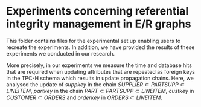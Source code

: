 # Experiments concerning referential integrity management in E/R graphs 

This folder contains files for the experimental set up enabling users to recreate the experiments. In addition, we have provided the results of these experiments we conducted in our research.

More precisely, in our experiments we measure the time and database hits that are required when updating attributes that are repeated as foreign keys in the TPC-H schema which results in update propagation chains. Here, we analysed the update of $suppkey$ in the chain $SUPPLIER \subset PARTSUPP \subset LINEITEM$, $partkey$ in the chain $PART \subset PARTSUPP \subset LINEITEM$, $custkey$ in $CUSTOMER \subset ORDERS$ and $orderkey$ in $ORDERS \subset LINEITEM$.

